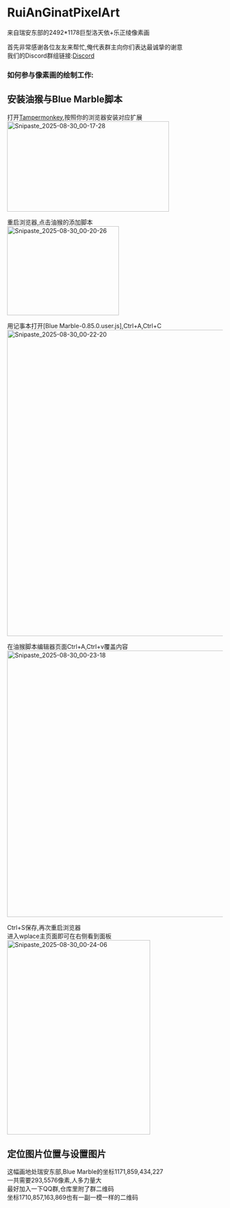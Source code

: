 # RuiAnGinatPixelArt
来自瑞安东部的2492*1178巨型洛天依+乐正绫像素画</br>

首先非常感谢各位友友来帮忙,俺代表群主向你们表达最诚挚的谢意</br>
我们的Discord群组链接:[Discord](https://discord.gg/usPScxgeqy)

### 如何参与像素画的绘制工作:

## 安装油猴与Blue Marble脚本
打开[Tampermonkey](https://www.tampermonkey.net/),按照你的浏览器安装对应扩展</br>
<img width="378" height="211" alt="Snipaste_2025-08-30_00-17-28" src="https://github.com/user-attachments/assets/f389883c-e7ae-4358-b8fd-433d63f902fd" />

重启浏览器,点击油猴的添加脚本</br>
<img width="261" height="208" alt="Snipaste_2025-08-30_00-20-26" src="https://github.com/user-attachments/assets/5e2101a4-ed2e-4e35-9116-10e08bde0ab1" />

用记事本打开[Blue Marble-0.85.0.user.js],Ctrl+A,Ctrl+C</br>
<img width="682" height="715" alt="Snipaste_2025-08-30_00-22-20" src="https://github.com/user-attachments/assets/70130fd1-bb88-4340-a286-9a126c013152" />

在油猴脚本编辑器页面Ctrl+A,Ctrl+v覆盖内容</br>
<img width="739" height="622" alt="Snipaste_2025-08-30_00-23-18" src="https://github.com/user-attachments/assets/7d9022d2-dff0-4139-b2a1-a62b38f9fbee" />

Ctrl+S保存,再次重启浏览器</br>
进入wplace主页面即可在右侧看到面板</br>
<img width="334" height="454" alt="Snipaste_2025-08-30_00-24-06" src="https://github.com/user-attachments/assets/e4d12845-61e5-4575-b9a4-089e18a0c76e" />

## 定位图片位置与设置图片





这幅画地处瑞安东部,Blue Marble的坐标1171,859,434,227</br>
一共需要293,5576像素,人多力量大</br>
最好加入一下QQ群,仓库里附了群二维码</br>
坐标1710,857,163,869也有一副一模一样的二维码</br>
